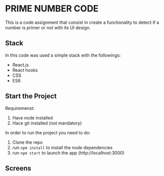 # PRIME NUMBER CODE

This is a code assignment that consist in create a functionality to detect if a number is primer or not with its UI design.

## Stack

In this code was used a simple stack with the followings:

- React.js
- React hooks
- CSS
- ES6

## Start the Project

Requiremenst:

1. Have node installed
2. Hace git installed (not mandatory)

In order to run the project you need to do:

1. Clone the repo
2. run `npm install` to install the node dependencies
3. run `npm start` to launch the app (http://localhost:3000)

## Screens
